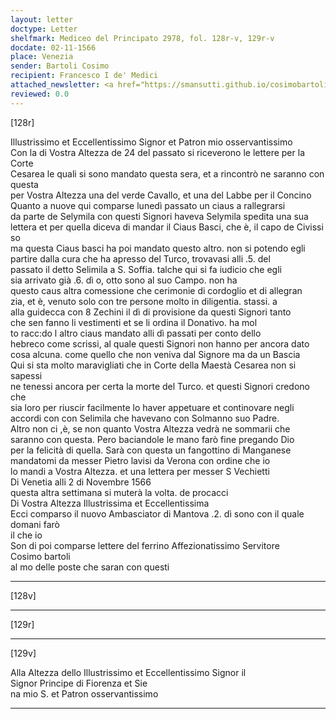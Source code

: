 ```yaml
---
layout: letter
doctype: Letter
shelfmark: Mediceo del Principato 2978, fol. 128r-v, 129r-v
docdate: 02-11-1566
place: Venezia
sender: Bartoli Cosimo
recipient: Francesco I de' Medici
attached_newsletter: <a href="https://smansutti.github.io/cosimobartoli/texts/3079_194/">3079_194</a>
reviewed: 0.0
---
```


[128r]  
  
  
Illustrissimo et Eccellentissimo Signor et Patron mio osservantissimo  
Con la di Vostra Altezza de 24 del passato si riceverono le lettere per la Corte  
Cesarea le quali si sono mandato questa sera, et a rincontrò ne saranno con questa  
per Vostra Altezza una del verde Cavallo, et una del Labbe per il Concino  
Quanto a nuove qui comparse lunedì passato un ciaus a rallegrarsi  
da parte de Selymila con questi Signori haveva Selymila spedita una sua  
lettera et per quella diceva di mandar il Ciaus Basci, che è, il capo de Civissi so  
ma questa Ciaus basci ha poi mandato questo altro. non si potendo egli  
partire dalla cura che ha apresso del Turco, trovavasi alli .5. del  
passato il detto Selimila a S. Soffia. talche qui si fa iudicio che egli  
sia arrivato già .6. dì o, otto sono al suo Campo. non ha  
questo caus altra comessione che cerimonie di cordoglio et di allegran  
zia, et è, venuto solo con tre persone molto in diligentia. stassi. a  
alla guidecca con 8 Zechini il dì di provisione da questi Signori tanto  
che sen fanno li vestimenti et se li ordina il Donativo. ha mol  
to racc:do l altro ciaus mandato alli dì passati per conto dello  
hebreco come scrissi, al quale questi Signori non hanno per ancora dato  
cosa alcuna. come quello che non veniva dal Signore ma da un Bascia  
Qui si sta molto maravigliati che in Corte della Maestà Cesarea non si sapessi  
ne tenessi ancora per certa la morte del Turco. et questi Signori credono che  
sia loro per riuscir facilmente lo haver appetuare et continovare negli  
accordi con con Selimila che havevano con Solmanno suo Padre.  
Altro non ci ,è, se non quanto Vostra Altezza vedrà ne sommarii che  
saranno con questa. Pero baciandole le mano farò fine pregando Dio  
per la felicità di quella. Sarà con questa un fangottino di Manganese  
mandatomi da messer Pietro lavisi da Verona con ordine che io  
lo mandi a Vostra Altezza. et una lettera per messer S Vechietti  
Di Venetia alli 2 di Novembre 1566  
questa altra settimana si muterà la volta. de procacci  
Di Vostra Altezza Illustrissima et Eccellentissima  
Ecci comparso il nuovo Ambasciator di Mantova .2. dì sono con il quale domani farò  
il che io  
Son di poi comparse lettere del ferrino Affezionatissimo Servitore  
Cosimo bartoli  
al mo delle poste che saran con questi  
  
---  

[128v]  
  
  
  
---  

[129r]  
  
  
  
---  

[129v]  
  
  
Alla Altezza dello Illustrissimo et Eccellentissimo Signor il  
Signor Principe di Fiorenza et Sie  
na mio S. et Patron osservantissimo  
  
---  

